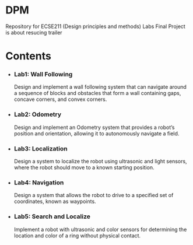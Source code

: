 # DPM
Repository for ECSE211 (Design principles and methods) Labs
Final Project is about resucing trailer
# Contents
* ### Lab1: Wall Following
   Design and implement a wall following system that can navigate around a sequence of blocks and obstacles that form a wall containing gaps, concave corners, and convex corners.
* ### Lab2: Odometry
   Design and implement an Odometry system that provides a robot’s position and orientation, allowing it to autonomously navigate a field.
* ### Lab3: Localization
   Design a system to localize the robot using ultrasonic and light sensors, where the robot should move to a known starting position.
* ### Lab4: Navigation
   Design a system that allows the robot to drive to a specified set of coordinates, known as waypoints.
* ### Lab5: Search and Localize
   Implement a robot with ultrasonic and color sensors for determining the location and color of a ring without physical contact.
